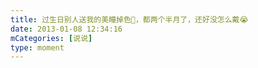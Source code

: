 ```yaml
---
title: 过生日别人送我的美瞳掉色🥵，都两个半月了，还好没怎么戴😭
date: 2013-01-08 12:34:16
mCategories: [说说]
type: moment
---
```


